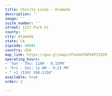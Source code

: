 ```yaml
---
title: Cholita Linda - Alameda
description: ''
image: ''
suite_number: ''
street: 1337 Park St
county: ''
city: Alameda
state: CA
zipcode: 94501
country: USA
map_link: https://goo.gl/maps/hTwSmCFHPk6FCZXV9
operating_hours:
- 'Sun - Thu: 11AM - 8.15PM'
- 'Fri - Sat: 11 AM - 9:15 PM'
- " +1 (510) 398-1150"
available: true
order: 2

---
```

